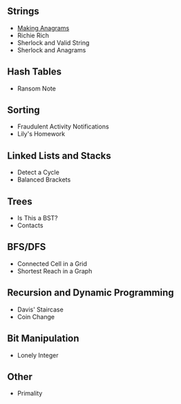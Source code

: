 ## Strings
- [Making Anagrams](CrackingTheCodingInterview/MakingAnagrams)
- Richie Rich
- Sherlock and Valid String
- Sherlock and Anagrams

## Hash Tables
- Ransom Note

## Sorting
- Fraudulent Activity Notifications
- Lily's Homework

## Linked Lists and Stacks
- Detect a Cycle
- Balanced Brackets

## Trees
- Is This a BST?
- Contacts

## BFS/DFS
- Connected Cell in a Grid
- Shortest Reach in a Graph

## Recursion and Dynamic Programming
- Davis' Staircase
- Coin Change

## Bit Manipulation
- Lonely Integer

## Other
- Primality